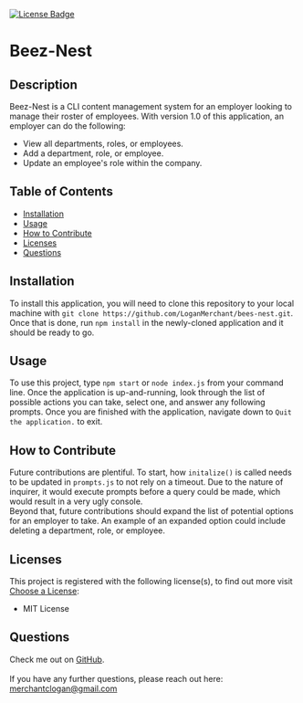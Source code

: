 
[![License Badge](https://img.shields.io/badge/License-MIT_License-blueviolet.svg)](https://shields.io/)

# Beez-Nest


## Description
Beez-Nest is a CLI content management system for an employer looking to manage their roster of employees. With version 1.0 of this application, an employer can do the following:
* View all departments, roles, or employees.
* Add a department, role, or employee.
* Update an employee's role within the company.


## Table of Contents
  * [Installation](#installation)
  * [Usage](#usage)
  * [How to Contribute](#how-to-contribute)
  * [Licenses](#licenses)
  * [Questions](#questions)


## Installation
To install this application, you will need to clone this repository to your local machine with `git clone https://github.com/LoganMerchant/bees-nest.git`. Once that is done, run `npm install` in the newly-cloned application and it should be ready to go.


## Usage
To use this project, type `npm start` or `node index.js` from your command line. Once the application is up-and-running, look through the list of possible actions you can take, select one, and answer any following prompts. Once you are finished with the application, navigate down to `Quit the application.` to exit.


## How to Contribute
Future contributions are plentiful. To start, how `initalize()` is called needs to be updated in `prompts.js` to not rely on a timeout. Due to the nature of inquirer, it would execute prompts before a query could be made, which would result in a very ugly console. 
<br> 
Beyond that, future contributions should expand the list of potential options for an employer to take. An example of an expanded option could include deleting a department, role, or employee.


## Licenses
This project is registered with the following license(s), to find out more visit [Choose a License](https://choosealicense.com/licenses):
* MIT License

## Questions
Check me out on [GitHub](https://www.github.com/loganmerchant). 
<br>
<br>
If you have any further questions, please reach out here: merchantclogan@gmail.com
  
